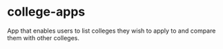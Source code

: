 # college-apps
App that enables users to list colleges they wish to apply to and compare them with other colleges.

